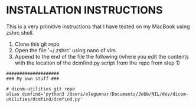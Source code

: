 # INSTALLATION INSTRUCTIONS

This is a very primitive instructions that I have tested on my MacBook using zshrc shell.

1. Clone this git repo
2. Open the file '~/.zshrc' using nano of vim.
3. Append to the end of the file the following (where you edit the contents with the location of the dcmfind.py script from the repo from step 1)

```
####################
### My own stuff ###

# dicom-utilities git repo
alias dcmfind='python3 /Users/olegunnar/Documents/Jobb/NIL/dev/dicom-utilities/dcmfind/dcmfind.py'

```
